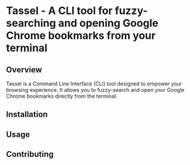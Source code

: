 # Tassel - A CLI tool for fuzzy-searching and opening Google Chrome bookmarks from your terminal


## Overview
Tassel is a Command Line Interface (CLI) tool designed to empower your browsing experience. It allows you to fuzzy-search and open your Google Chrome bookmarks directly from the terminal. 

## Installation

## Usage

## Contributing 
